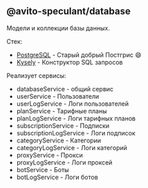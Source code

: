 @avito-speculant/database
-------------------------

Модели и коллекции базы данных.

Стек:

* [PostgreSQL](https://www.postgresql.org/) - Старый добрый Постгрис 😄
* [Kysely](https://kysely.dev/) - Конструктор SQL запросов

Реализует сервисы:

* databaseService - общий сервис
* userService - Пользователи
* userLogService - Логи пользователей
* planService - Тарифные планы
* planLogService - Логи тарифных планов
* subscriptionService - Подписки
* subscriptionLogService - Логи подписок
* categoryService - Категории
* categoryLogService - Логи категорий
* proxyService - Прокси
* proxyLogService - Логи проксей
* botService - Боты
* botLogService - Логи ботов

